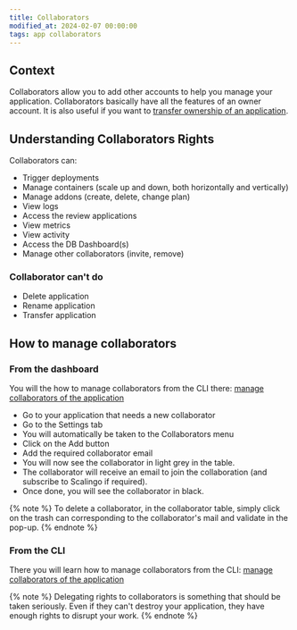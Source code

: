 ```yaml
---
title: Collaborators
modified_at: 2024-02-07 00:00:00
tags: app collaborators
---
```


## Context

Collaborators allow you to add other accounts to help you manage your application. Collaborators basically have all the features of an owner account. It is also useful if you want to [transfer ownership of an application](https://doc.scalingo.com/platform/app/lifecycle-management#transfer-ownership-of-an-application).

## Understanding Collaborators Rights

Collaborators can:

- Trigger deployments
- Manage containers (scale up and down, both horizontally and vertically)
- Manage addons (create, delete, change plan)
- View logs
- Access the review applications
- View metrics
- View activity
- Access the DB Dashboard(s)
- Manage other collaborators (invite, remove)

### Collaborator can't do

- Delete application
- Rename application
- Transfer application

## How to manage collaborators

### From the dashboard

You will the how to manage collaborators from the CLI there: [manage collaborators of the application](https://doc.scalingo.com/platform/cli/features#manage-collaborators-of-the-application)

- Go to your application that needs a new collaborator
- Go to the Settings tab
- You will automatically be taken to the Collaborators menu
- Click on the Add button
- Add the required collaborator email
- You will now see the collaborator in light grey in the table.
- The collaborator will receive an email to join the collaboration (and subscribe to Scalingo if required).
- Once done, you will see the collaborator in black.

{% note %}
To delete a collaborator, in the collaborator table, simply click on the trash can corresponding to the collaborator's mail and validate in the pop-up.
{% endnote %}

### From the CLI

There you will learn how to manage collaborators from the CLI: [manage collaborators of the application](https://doc.scalingo.com/platform/cli/features#manage-collaborators-of-the-application)

{% note %}
Delegating rights to collaborators is something that should be taken seriously. Even if they can't destroy your application, they have enough rights to disrupt your work.
{% endnote %}
